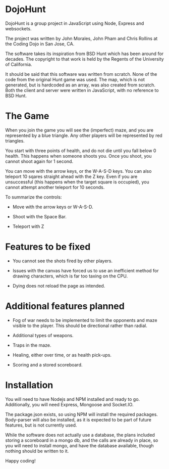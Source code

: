 # DojoHunt
DojoHunt is a group project in JavaScript using Node, Express and websockets.

The project was written by John Morales, John Pham and Chris Rollins at the Coding Dojo in San Jose, CA. 

The software takes its inspiration from BSD Hunt which has been around for decades. The copyright to that work is held by the Regents of the University of California. 

It should be said that this software was written from scratch. None of the code from the original Hunt game was used. The map, which is not generated, but is hardcoded as an array, was also created from scratch. Both the client and server were written in JavaScript, with no reference to BSD Hunt.

# The Game
When you join the game you will see the (imperfect) maze, and you are represented by a blue triangle. Any other players will be represented by red triangles. 

You start with three points of health, and do not die until you fall below 0 health. This happens when someone shoots you. Once you shoot, you cannot shoot again for 1 second. 

You can move with the arrow keys, or the W-A-S-D keys. You can also teleport 10 sqares straight ahead with the Z key. Even if you are unsuccessful (this happens when the target square is occupied), you cannot attempt another teleport for 10 seconds. 

To summarize the controls: 
- Move with the arrow keys or W-A-S-D.

- Shoot with the Space Bar.

- Teleport with Z

# Features to be fixed
- You cannot see the shots fired by other players.

- Issues with the canvas have forced us to use an inefficient method for drawing characters, which is far too taxing on the CPU. 

- Dying does not reload the page as intended. 

# Additional features planned
- Fog of war needs to be implemented to limit the opponents and maze visible to the player. This should be directional rather than radial. 

- Additional types of weapons. 

- Traps in the maze.

- Healing, either over time, or as health pick-ups. 

- Scoring and a stored scoreboard.

# Installation
You will need to have Nodejs and NPM installed and ready to go. Additionally, you will need Express, Mongoose and Socket.IO. 

The package.json exists, so using NPM will install the required packages. Body-parser will also be installed, as it is expected to be part of future features, but is not currently used. 

While the software does not actually use a database, the plans included storing a scoreboard in a mongo db, and the calls are already in place, so you will need to install mongo, and have the database available, though nothing should be written to it.

Happy coding!
